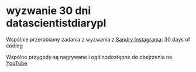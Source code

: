 # wyzwanie 30 dni datascientistdiarypl

Wspólnie przerabiamy zadania z wyzwania z [Sandry Instagrama](https://www.instagram.com/datascientistdiarypl/): 30 days of coding

Wspólne przygody są nagrywane i ogólnodostępne do obejrzenia na [YouTube](https://www.youtube.com/playlist?list=PLS5M7N6VYVlYTXAq6lkrybd2ZqMP8iiOU)

